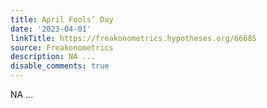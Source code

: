 ```yaml
---
title: April Fools’ Day
date: '2023-04-01'
linkTitle: https://freakonometrics.hypotheses.org/66685
source: Freakonometrics
description: NA ...
disable_comments: true
---
```

NA ...